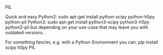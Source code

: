 PIL

Quick and easy
Python2: sudo apt-get install python-scipy python-h5py python-pil
Python3: sudo apt-get install python3-scipy python3-h5py python3-pil
but depending on your use-case that may leave you with outdated versions.

For something fancier, e.g. with a Python-Environment you can:
pip install scipy h5py PIL

